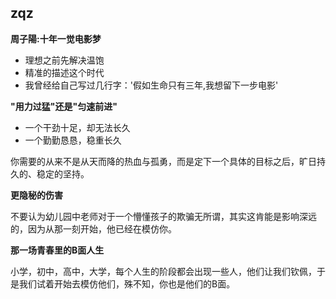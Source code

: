 ## zqz
**周子陽:十年一觉电影梦**
- 理想之前先解决温饱
- 精准的描述这个时代
- 我曾经给自己写过几行字：'假如生命只有三年,我想留下一步电影'

**"用力过猛"还是"匀速前进"**
- 一个干劲十足，却无法长久
- 一个勤勤恳恳，稳重长久

你需要的从来不是从天而降的热血与孤勇，而是定下一个具体的目标之后，旷日持久的、稳定的坚持。

**更隐秘的伤害**

不要认为幼儿园中老师对于一个懵懂孩子的欺骗无所谓，其实这肯能是影响深远的，因为从那一刻开始，他已经在模仿你。

**那一场青春里的B面人生**

小学，初中，高中，大学，每个人生的阶段都会出现一些人，他们让我们钦佩，于是我们试着开始去模仿他们，殊不知，你也是他们的B面。

